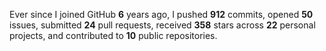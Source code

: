 Ever since I joined GitHub **6** years ago, I pushed **912** commits, opened **50** issues, submitted **24** pull requests, received **358** stars across **22** personal projects, and contributed to **10** public repositories.